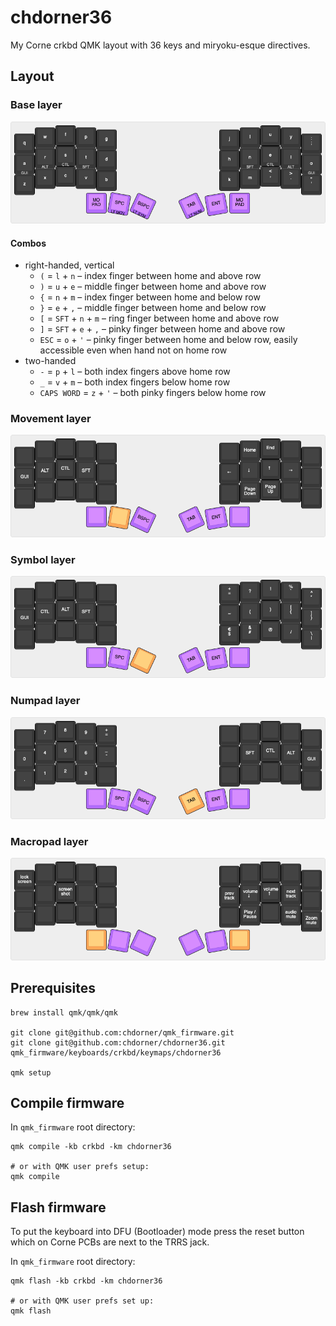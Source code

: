# chdorner36

My Corne crkbd QMK layout with 36 keys and miryoku-esque directives.

## Layout

### Base layer
![base layer](viz/0-base.png)

#### Combos

* right-handed, vertical
  * `(` = `l` + `n` – index finger between home and above row
  * `)` = `u` + `e` – middle finger between home and above row
  * `{` = `n` + `m` – index finger between home and below row
  * `}` = `e` + `,` – middle finger between home and below row
  * `[` = `SFT` + `n` + `m` – ring finger between home and above row
  * `]` = `SFT` + `e` + `,` – pinky finger between home and above row
  * `ESC` = `o` + `'` – pinky finger between home and below row, easily accessible even when hand not on home row
* two-handed
  * `-` = `p` + `l` – both index fingers above home row
  * `_` = `v` + `m` – both index fingers below home row
  * `CAPS WORD` = `z` + `'` – both pinky fingers below home row

### Movement layer
![movement layer](viz/1-mov.png)

### Symbol layer
![numpad layer](viz/2-sym.png)

### Numpad layer
![symbol layer](viz/3-num.png)

### Macropad layer
![macropad layer](viz/4-pad.png)

## Prerequisites

```
brew install qmk/qmk/qmk

git clone git@github.com:chdorner/qmk_firmware.git
git clone git@github.com:chdorner/chdorner36.git qmk_firmware/keyboards/crkbd/keymaps/chdorner36

qmk setup
```

## Compile firmware

In `qmk_firmware` root directory:
```
qmk compile -kb crkbd -km chdorner36

# or with QMK user prefs setup:
qmk compile
```

## Flash firmware

To put the keyboard into DFU (Bootloader) mode press the reset button which on Corne PCBs are next to the TRRS jack.

In `qmk_firmware` root directory:
```
qmk flash -kb crkbd -km chdorner36

# or with QMK user prefs set up:
qmk flash
```
